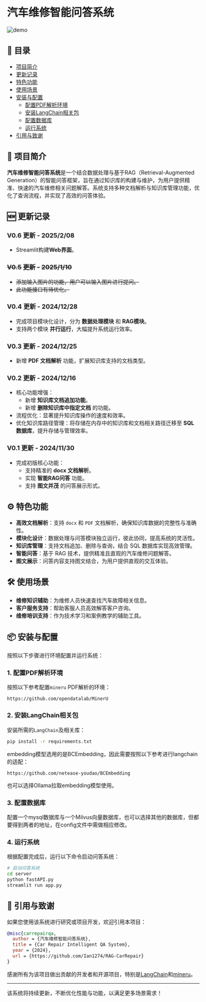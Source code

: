 # 汽车维修智能问答系统

![demo](https://github.com/Ian1274/RAG-CarRepair/blob/main/videos/250208.gif)

## 📑 目录

- [项目简介](#-项目简介)
- [更新记录](#-更新记录)
- [特色功能](#-特色功能)
- [使用场景](#-使用场景)
- [安装与配置](#-安装与配置)
  - [配置PDF解析环境](#1-配置PDF解析环境)
  - [安装LangChain相关包](#2-安装LangChain相关包)
  - [配置数据库](#3-配置数据库)
  - [运行系统](#4-运行系统)
- [引用与致谢](#-引用与致谢)

## 🚗 项目简介

**汽车维修智能问答系统**是一个结合数据处理与基于RAG（Retrieval-Augmented Generation）的智能问答框架，旨在通过知识库的构建与维护，为用户提供精准、快速的汽车维修相关问题解答。系统支持多种文档解析与知识库管理功能，优化了查询流程，并实现了高效的问答体验。

## 🆕 更新记录

### **V0.6 更新 - 2025/2/08**

- Streamlit构建**Web界面**。

### ~~V0.5~~ ~~更新~~ ~~-~~ ~~2025/1/10~~

- ~~添加输入图片的功能，用户可以输入图片进行提问。~~
- ~~此功能接口有待优化。~~

### **V0.4 更新 - 2024/12/28**
- 完成项目模块化设计，分为 **数据处理模块** 和 **RAG模块**。
- 支持两个模块 **并行运行**，大幅提升系统运行效率。

### **V0.3 更新 - 2024/12/25**
- 新增 **PDF 文档解析** 功能，扩展知识库支持的文档类型。

### **V0.2 更新 - 2024/12/16**
- 核心功能增强：
  - 新增 **知识库文档追加功能**。
  - 新增 **删除知识库中指定文档** 的功能。
- 流程优化：显著提升知识库操作的速度和效率。
- 优化知识库路径管理：将存储在内存中的知识库和文档相关路径迁移至 **SQL 数据库**，提升存储与管理效率。

### **V0.1 更新 - 2024/11/30**
- 完成初版核心功能：
  - 支持精准的 **docx 文档解析**。
  - 实现 **智能RAG问答** 功能。
  - 支持 **图文并茂** 的问答展示形式。

## ⚙️ 特色功能

- **高效文档解析**：支持 `docx` 和 `PDF` 文档解析，确保知识库数据的完整性与准确性。
- **模块化设计**：数据处理与问答模块独立运行，彼此协同，提高系统的灵活性。
- **知识库管理**：支持文档追加、删除与查询，结合 SQL 数据库实现高效管理。
- **智能问答**：基于 RAG 技术，提供精准且直观的汽车维修问题解答。
- **图文展示**：问答内容支持图文结合，为用户提供直观的交互体验。

## 🛠️ 使用场景

- **维修知识辅助**：为维修人员快速查找汽车故障相关信息。
- **客户服务支持**：帮助客服人员高效解答客户咨询。
- **维修培训支持**：作为技术学习和案例教学的辅助工具。

## 📦 安装与配置

按照以下步骤进行环境配置并运行系统：

### 1. 配置PDF解析环境

按照以下参考配置`mineru` PDF解析的环境：

```
https://github.com/opendatalab/MinerU
```

### 2. 安装LangChain相关包

安装所需的`LangChain`及相关库：

```bash
pip install -r requirements.txt
```

embedding模型选用的是BCEmbedding，因此需要按照以下参考进行langchain的适配：

```
https://github.com/netease-youdao/BCEmbedding
```

也可以选择Ollama拉取embedding模型使用。

### 3. 配置数据库

配置一个mysql数据库与一个Milvus向量数据库，也可以选择其他的数据库，但都要得到两者的地址，在config文件中需做相应修改。

### 4. 运行系统

根据配置完成后，运行以下命令启动问答系统：

```bash
# 启动问答系统
cd server
python fastAPI.py
streamlit run app.py
```

## 📜 引用与致谢

如果您使用该系统进行研究或项目开发，欢迎引用本项目：

```bibtex
@misc{carrepairqa,
  author = {汽车维修智能问答系统},
  title = {Car Repair Intelligent QA System},
  year = {2024},
  url = {https://github.com/Ian1274/RAG-CarRepair}
}
```

感谢所有为该项目做出贡献的开发者和开源项目，特别是[LangChain](https://github.com/hwchase17/langchain)和[mineru](https://gitee.com/myhloli/MinerU)。

---

该系统将持续更新，不断优化性能与功能，以满足更多场景需求！
